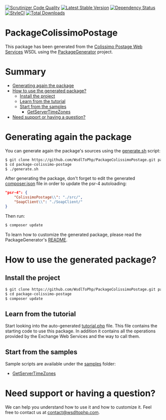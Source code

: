 [![Scrutinizer Code Quality](https://scrutinizer-ci.com/g/WsdlToPhp/PackageColissimoPostage/badges/quality-score.png?b=develop)](https://scrutinizer-ci.com/g/WsdlToPhp/PackageColissimoPostage/?branch=develop)
[![Latest Stable Version](https://poser.pugx.org/wsdltophp/package-colissimo-postage/v/stable)](https://packagist.org/packages/wsdltophp/package-colissimo-postage)
[![Dependency Status](https://www.versioneye.com/user/projects/56e426e4df573d003a5f5e9f/badge.svg?style=flat)](https://www.versioneye.com/user/projects/56e426e4df573d003a5f5e9f)
[![StyleCI](https://styleci.io/repos/53735115/shield)](https://styleci.io/repos/53735115)
[![Total Downloads](https://poser.pugx.org/wsdltophp/package-colissimo-postage/downloads)](https://packagist.org/packages/wsdltophp/package-colissimo-postage)

# PackageColissimoPostage
This package has been generated from the [Colissimo Postage Web Services](https://ws.colissimo.fr/sls-ws/SlsServiceWS?wsdl) WSDL using the [PackageGenerator](https://github.com/WsdlToPhp/PackageGenerator) project.

# Summary
- [Generating again the package](#generating-again-the-package)
- [How to use the generated package?](#how-to-use-the-generated-package)
    - [Install the project](#install-the-project)
    - [Learn from the tutorial](#learn-from-the-tutorial)
    - [Start from the samples](#start-from-the-samples)
        - [GetServerTimeZones](samples/GetServerTimeZones.php)
- [Need support or having a question?](#need-support-or-having-a-question)

# Generating again the package
You can generate again the package's sources using the [generate.sh](generate.sh) script:
```bash
$ git clone https://github.com/WsdlToPhp/PackageColissimoPostage.git package-colissimo-postage
$ cd package-colissimo-postage
$ ./generate.sh
```
After generating the package, don't forget to edit the generated [composer.json](composer.json) file in order to update the psr-4 autoloading:
```json
"psr-4": {
    "ColissimoPostage\\": "./src/",
    "SoapClient\\": "./SoapClient/"
}
```
Then run:
```bash
$ composer update
```
 To learn how to customize the generated package, please read the PackageGenerator's [README](https://github.com/WsdlToPhp/PackageGenerator/blob/master/README.md).

# How to use the generated package?

## Install the project
```bash
$ git clone https://github.com/WsdlToPhp/PackageColissimoPostage.git package-colissimo-postage
$ cd package-colissimo-postage
$ composer update
```

## Learn from the tutorial
Start looking into the auto-generated [tutorial.php](tutorial.php) file. This file contains the starting code to use this package. In addition it contains all the operations provided by the Exchange Web Services and the way to call them.

## Start from the samples
Sample scripts are available under the [samples](samples) folder:

- [GetServerTimeZones](samples/GetServerTimeZones.php)

# Need support or having a question?
We can help you understand how to use it and how to customize it. Feel free to contact us at contact@wsdltophp.com.